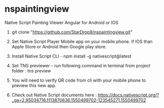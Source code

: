# nspaintingview
Native Script Painting Viewer Angular for Android or IOS

1. git clone "https://github.com/StarDrop9/nspaintingview.git"

2. Set Native Script Player Mobile app on your mobile phone. If IOS than Apple Store or Android then Google play store. 

3. Install Native Script CLI - npm install -g nativescript@latest 

4. Set TNS previewer -  run following command in terminal from project folder : tns preview

5. You will need to verify QR code from cli with your mobile phone to preview this new app. 

6. Check out Native Script documents here : https://docs.nativescript.org/?_ga=2.95034716.1113870636.1550499702-123545271.1550499702

